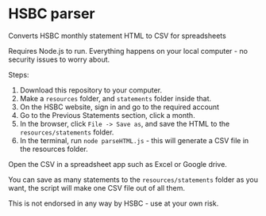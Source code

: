 HSBC parser
===========

Converts HSBC monthly statement HTML to CSV for spreadsheets

Requires Node.js to run. Everything happens on your local computer - no security issues to worry about.

Steps:

1. Download this repository to your computer.
2. Make a `resources` folder, and `statements` folder inside that.
3. On the HSBC website, sign in and go to the required account
4. Go to the Previous Statements section, click a month.
5. In the browser, click `File -> Save as`, and save the HTML to the `resources/statements` folder.
6. In the terminal, run `node parseHTML.js` - this will generate a CSV file in the resources folder.

Open the CSV in a spreadsheet app such as Excel or Google drive.

You can save as many statements to the `resources/statements` folder as you want, the script will make one CSV file out of all them.

This is not endorsed in any way by HSBC - use at your own risk.
